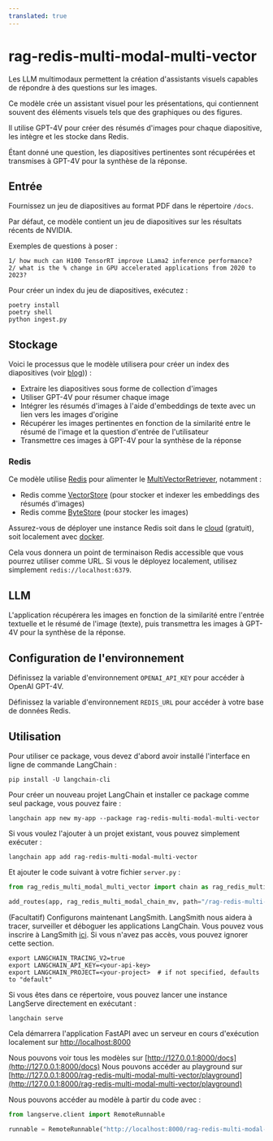 ```yaml
---
translated: true
---
```


# rag-redis-multi-modal-multi-vector

Les LLM multimodaux permettent la création d'assistants visuels capables de répondre à des questions sur les images.

Ce modèle crée un assistant visuel pour les présentations, qui contiennent souvent des éléments visuels tels que des graphiques ou des figures.

Il utilise GPT-4V pour créer des résumés d'images pour chaque diapositive, les intègre et les stocke dans Redis.

Étant donné une question, les diapositives pertinentes sont récupérées et transmises à GPT-4V pour la synthèse de la réponse.

## Entrée

Fournissez un jeu de diapositives au format PDF dans le répertoire `/docs`.

Par défaut, ce modèle contient un jeu de diapositives sur les résultats récents de NVIDIA.

Exemples de questions à poser :

```text
1/ how much can H100 TensorRT improve LLama2 inference performance?
2/ what is the % change in GPU accelerated applications from 2020 to 2023?
```

Pour créer un index du jeu de diapositives, exécutez :

```shell
poetry install
poetry shell
python ingest.py
```

## Stockage

Voici le processus que le modèle utilisera pour créer un index des diapositives (voir [blog](https://blog.langchain.dev/multi-modal-rag-template/))) :

* Extraire les diapositives sous forme de collection d'images
* Utiliser GPT-4V pour résumer chaque image
* Intégrer les résumés d'images à l'aide d'embeddings de texte avec un lien vers les images d'origine
* Récupérer les images pertinentes en fonction de la similarité entre le résumé de l'image et la question d'entrée de l'utilisateur
* Transmettre ces images à GPT-4V pour la synthèse de la réponse

### Redis

Ce modèle utilise [Redis](https://redis.com) pour alimenter le [MultiVectorRetriever](https://python.langchain.com/docs/modules/data_connection/retrievers/multi_vector), notamment :
- Redis comme [VectorStore](https://python.langchain.com/docs/integrations/vectorstores/redis) (pour stocker et indexer les embeddings des résumés d'images)
- Redis comme [ByteStore](https://python.langchain.com/docs/integrations/stores/redis) (pour stocker les images)

Assurez-vous de déployer une instance Redis soit dans le [cloud](https://redis.com/try-free) (gratuit), soit localement avec [docker](https://redis.io/docs/install/install-stack/docker/).

Cela vous donnera un point de terminaison Redis accessible que vous pourrez utiliser comme URL. Si vous le déployez localement, utilisez simplement `redis://localhost:6379`.

## LLM

L'application récupérera les images en fonction de la similarité entre l'entrée textuelle et le résumé de l'image (texte), puis transmettra les images à GPT-4V pour la synthèse de la réponse.

## Configuration de l'environnement

Définissez la variable d'environnement `OPENAI_API_KEY` pour accéder à OpenAI GPT-4V.

Définissez la variable d'environnement `REDIS_URL` pour accéder à votre base de données Redis.

## Utilisation

Pour utiliser ce package, vous devez d'abord avoir installé l'interface en ligne de commande LangChain :

```shell
pip install -U langchain-cli
```

Pour créer un nouveau projet LangChain et installer ce package comme seul package, vous pouvez faire :

```shell
langchain app new my-app --package rag-redis-multi-modal-multi-vector
```

Si vous voulez l'ajouter à un projet existant, vous pouvez simplement exécuter :

```shell
langchain app add rag-redis-multi-modal-multi-vector
```

Et ajouter le code suivant à votre fichier `server.py` :

```python
from rag_redis_multi_modal_multi_vector import chain as rag_redis_multi_modal_chain_mv

add_routes(app, rag_redis_multi_modal_chain_mv, path="/rag-redis-multi-modal-multi-vector")
```

(Facultatif) Configurons maintenant LangSmith.
LangSmith nous aidera à tracer, surveiller et déboguer les applications LangChain.
Vous pouvez vous inscrire à LangSmith [ici](https://smith.langchain.com/).
Si vous n'avez pas accès, vous pouvez ignorer cette section.

```shell
export LANGCHAIN_TRACING_V2=true
export LANGCHAIN_API_KEY=<your-api-key>
export LANGCHAIN_PROJECT=<your-project>  # if not specified, defaults to "default"
```

Si vous êtes dans ce répertoire, vous pouvez lancer une instance LangServe directement en exécutant :

```shell
langchain serve
```

Cela démarrera l'application FastAPI avec un serveur en cours d'exécution localement sur
[http://localhost:8000](http://localhost:8000)

Nous pouvons voir tous les modèles sur [http://127.0.0.1:8000/docs](http://127.0.0.1:8000/docs)
Nous pouvons accéder au playground sur [http://127.0.0.1:8000/rag-redis-multi-modal-multi-vector/playground](http://127.0.0.1:8000/rag-redis-multi-modal-multi-vector/playground)

Nous pouvons accéder au modèle à partir du code avec :

```python
from langserve.client import RemoteRunnable

runnable = RemoteRunnable("http://localhost:8000/rag-redis-multi-modal-multi-vector")
```
